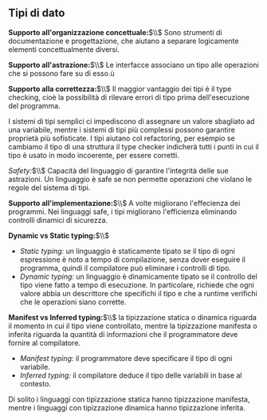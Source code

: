 ## Tipi di dato
**Supporto all'organizzazione concettuale:**$\\$
Sono strumenti di documentazione e progettazione, che aiutano a separare logicamente elementi concettualmente diversi.

**Supporto all'astrazione:**$\\$
Le interfacce associano un tipo alle operazioni che si possono fare su di esso.ù

**Supporto alla correttezza:**$\\$
Il maggior vantaggio dei tipi è il type checking, cioè la possibilità di rilevare errori di tipo prima dell'esecuzione del programma.

I sistemi di tipi semplici ci impediscono di assegnare un valore sbagliato ad una variabile, mentre i sistemi di tipi più complessi possono garantire proprietà più sofisticate.
I tipi aiutano col refactoring, per esempio se cambiamo il tipo di una struttura il type checker indicherà tutti i punti in cui il tipo è usato in modo incoerente, per essere corretti.

*Safety:*$\\$
Capacità del linguaggio di garantire l'integrità delle sue astrazioni. Un linguaggio è safe se non permette operazioni che violano le regole del sistema di tipi.

**Supporto all'implementazione:**$\\$
A volte migliorano l'effecienza dei programmi. Nei linguaggi safe, i tipi migliorano l'efficienza eliminando controlli dinamici di sicurezza.

**Dynamic vs Static typing:**$\\$
- *Static typing:* un linguaggio è staticamente tipato se il tipo di ogni espressione è noto a tempo di compilazione, senza dover eseguire il programma, quindi il compilatore può eliminare i controlli di tipo.
- *Dynamic typing:* un linguaggio è dinamicamente tipato se il controllo del tipo viene fatto a tempo di esecuzione. In particolare, richiede che ogni valore abbia un descrittore che specifichi il tipo e che a runtime verifichi che le operazioni siano corrette.

**Manifest vs Inferred typing:**$\\$
la tipizzazione statica o dinamica riguarda il momento in cui il tipo viene controllato, mentre la tipizzazione manifesta o inferita riguarda la quantità di informazioni che il programmatore deve fornire al compilatore.
- *Manifest typing:* il programmatore deve specificare il tipo di ogni variabile.
- *Inferred typing:* il compilatore deduce il tipo delle variabili in base al contesto.

Di solito i linguaggi con tipizzazione statica hanno tipizzazione manifesta, mentre i linguaggi con tipizzazione dinamica hanno tipizzazione inferita.